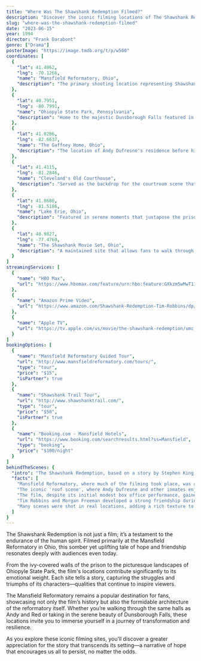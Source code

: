 ```yaml
---
title: "Where Was The Shawshank Redemption Filmed?"
description: "Discover the iconic filming locations of The Shawshank Redemption, a masterpiece that continues to inspire with its compelling story of hope and friendship."
slug: "where-was-the-shawshank-redemption-filmed"
date: "2023-06-15"
year: 1994
director: "Frank Darabont"
genre: ["Drama"]
posterImage: "https://image.tmdb.org/t/p/w500"
coordinates: [
  { 
    "lat": 41.4062, 
    "lng": -70.1266, 
    "name": "Mansfield Reformatory, Ohio", 
    "description": "The primary shooting location representing Shawshank Prison, an intriguing historical site."
  },
  { 
    "lat": 40.7951, 
    "lng": -80.7991, 
    "name": "Ohiopyle State Park, Pennsylvania", 
    "description": "Home to the majestic Dunsborough Falls featured in the iconic escape scene."
  },
  { 
    "lat": 41.0206, 
    "lng": -82.6637, 
    "name": "The Gaffney Home, Ohio", 
    "description": "The location of Andy Dufresne's residence before his imprisonment, embodying his lost freedom."
  },
  { 
    "lat": 41.4115, 
    "lng": -81.2846, 
    "name": "Cleveland's Old Courthouse", 
    "description": "Served as the backdrop for the courtroom scene that sets the tone for Andy's story."
  },
  { 
    "lat": 41.0680, 
    "lng": -81.5186, 
    "name": "Lake Erie, Ohio", 
    "description": "Featured in serene moments that juxtapose the prison's harsh reality with natural beauty."
  },
  { 
    "lat": 40.9827, 
    "lng": -77.4760, 
    "name": "The Shawshank Movie Set, Ohio", 
    "description": "A maintained site that allows fans to walk through iconic scenes from the film."
  }
]
streamingServices: [
  {
    "name": "HBO Max",
    "url": "https://www.hbomax.com/feature/urn:hbo:feature:GXkzm5wMwT1IbYQEAAAAM"
  },
  {
    "name": "Amazon Prime Video",
    "url": "https://www.amazon.com/Shawshank-Redemption-Tim-Robbins/dp/B001QTXR2E"
  },
  {
    "name": "Apple TV",
    "url": "https://tv.apple.com/us/movie/the-shawshank-redemption/umc.cmc.7njh4mpsz8znuvsoxk4gxf8td"
  }
]
bookingOptions: [
  {
    "name": "Mansfield Reformatory Guided Tour",
    "url": "http://www.mansfieldreformatory.com/tours/",
    "type": "tour",
    "price": "$15",
    "isPartner": true
  },
  {
    "name": "Shawshank Trail Tour",
    "url": "http://www.shawshanktrail.com/",
    "type": "tour",
    "price": "$50",
    "isPartner": true
  },
  {
    "name": "Booking.com - Mansfield Hotels",
    "url": "https://www.booking.com/searchresults.html?ss=Mansfield",
    "type": "booking",
    "price": "$100/night"
  }
]
behindTheScenes: {
  "intro": "The Shawshank Redemption, based on a story by Stephen King, has left a profound mark on cinema since its release in 1994. Set against the bleak backdrop of a maximum-security prison, the film is as much about hope and friendship as it is about the human spirit's resilience. Its filming locations have become pilgrimage sites for fans of the film, each telling a part of its against-all-odds story.",
  "facts": [
    "Mansfield Reformatory, where much of the filming took place, was an actual closed prison, lending authenticity to the film's setting.",
    "The iconic 'roof scene', where Andy Dufresne and other inmates enjoy a rare moment of freedom in the sun, was filmed on the prison's rooftop.",
    "The film, despite its initial modest box office performance, gained a cult following and received seven Academy Award nominations.",
    "Tim Robbins and Morgan Freeman developed a strong friendship during filming that has lasted decades.",
    "Many scenes were shot in real locations, adding a rich texture to the film’s storytelling and atmosphere."
  ]
}
---
```


<ShawshankRedemptionGuide />

The Shawshank Redemption is not just a film; it’s a testament to the endurance of the human spirit. Filmed primarily at the Mansfield Reformatory in Ohio, this somber yet uplifting tale of hope and friendship resonates deeply with audiences even today.

From the ivy-covered walls of the prison to the picturesque landscapes of Ohiopyle State Park, the film's locations contribute significantly to its emotional weight. Each site tells a story, capturing the struggles and triumphs of its characters—qualities that continue to inspire viewers.

The Mansfield Reformatory remains a popular destination for fans, showcasing not only the film’s history but also the formidable architecture of the reformatory itself. Whether you’re walking through the same halls as Andy and Red or taking in the serene beauty of Dunsborough Falls, these locations invite you to immerse yourself in a journey of transformation and resilience.

As you explore these iconic filming sites, you’ll discover a greater appreciation for the story that transcends its setting—a narrative of hope that encourages us all to persist, no matter the odds.